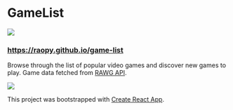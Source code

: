 # GameList

<img src="https://img.shields.io/badge/React-20232A?style=for-the-badge&logo=react&logoColor=61DAFB">

### https://raopy.github.io/game-list

Browse through the list of popular video games and discover new games to play. Game data fetched from [RAWG API](https://rawg.io/apidocs).

<img src="https://user-images.githubusercontent.com/86762534/136222797-e54466c9-66e5-44b0-81ac-cc9154c8bfcb.png">

This project was bootstrapped with [Create React App](https://github.com/facebook/create-react-app).
